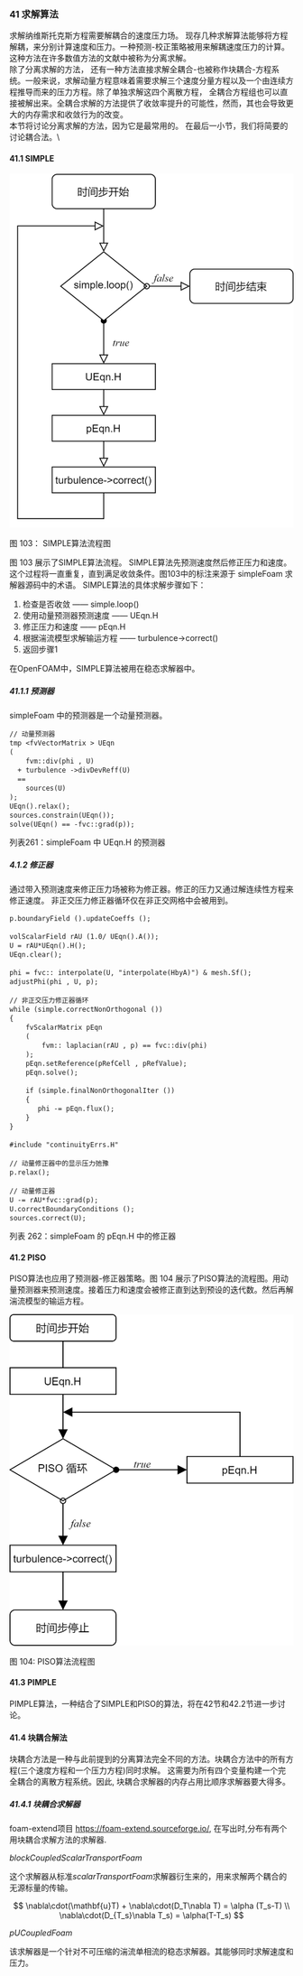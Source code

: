 ### 41 求解算法

求解纳维斯托克斯方程需要解耦合的速度压力场。 现存几种求解算法能够将方程解耦，来分别计算速度和压力。一种预测-校正策略被用来解耦速度压力的计算。这种方法在许多数值方法的文献中被称为分离求解。\
除了分离求解的方法， 还有一种方法直接求解全耦合-也被称作块耦合-方程系统。一般来说，求解动量方程意味着需要求解三个速度分量方程以及一个由连续方程推导而来的压力方程。除了单独求解这四个离散方程， 全耦合方程组也可以直接被解出来。全耦合求解的方法提供了收敛率提升的可能性，然而，其也会导致更大的内存需求和收敛行为的改变。\
本节将讨论分离求解的方法，因为它是最常用的。 在最后一小节，我们将简要的讨论耦合法。\

#### 41.1 SIMPLE
![图 103: SIMPLE算法流程图](images/fig103.PNG)

图 103： SIMPLE算法流程图

图 103 展示了SIMPLE算法流程。 SIMPLE算法先预测速度然后修正压力和速度。这个过程将一直重复，直到满足收敛条件。图103中的标注来源于 $\text{simpleFoam}$ 求解器源码中的术语。 SIMPLE算法的具体求解步骤如下：
1. 检查是否收敛 —— $\text{simple.loop()}$
2. 使用动量预测器预测速度 —— $\text{UEqn.H}$
3. 修正压力和速度 —— $\text{pEqn.H}$
4. 根据湍流模型求解输运方程 —— $\text{turbulence->correct()}$
5. 返回步骤1

在OpenFOAM中，SIMPLE算法被用在稳态求解器中。

##### 41.1.1 预测器

$\text{simpleFoam}$ 中的预测器是一个动量预测器。


```
// 动量预测器
tmp <fvVectorMatrix > UEqn
( 
    fvm::div(phi , U)
  + turbulence ->divDevReff(U) 
  ==
    sources(U) 
); 
UEqn().relax(); 
sources.constrain(UEqn());
solve(UEqn() == -fvc::grad(p));
```

列表261：$\text{simpleFoam}$ 中 $\text{UEqn.H}$ 的预测器   

##### 4.1.2 修正器

通过带入预测速度来修正压力场被称为修正器。修正的压力又通过解连续性方程来修正速度。 非正交压力修正器循环仅在非正交网格中会被用到。


```
p.boundaryField ().updateCoeffs ();

volScalarField rAU (1.0/ UEqn().A()); 
U = rAU*UEqn().H(); 
UEqn.clear();

phi = fvc:: interpolate(U, "interpolate(HbyA)") & mesh.Sf(); 
adjustPhi(phi , U, p);

// 非正交压力修正器循环 
while (simple.correctNonOrthogonal ()) 
{
    fvScalarMatrix pEqn 
    (
        fvm:: laplacian(rAU , p) == fvc::div(phi)
    ); 
    pEqn.setReference(pRefCell , pRefValue);
    pEqn.solve();

    if (simple.finalNonOrthogonalIter ()) 
    {
       phi -= pEqn.flux(); 
    }
}

#include "continuityErrs.H"

// 动量修正器中的显示压力弛豫 
p.relax();

// 动量修正器
U -= rAU*fvc::grad(p); 
U.correctBoundaryConditions (); 
sources.correct(U);
```
列表 262：$\text{simpleFoam}$ 的 $\text{pEqn.H}$ 中的修正器

#### 41.2 PISO

PISO算法也应用了预测器-修正器策略。图 104 展示了PISO算法的流程图。用动量预测器来预测速度。接着压力和速度会被修正直到达到预设的迭代数。然后再解湍流模型的输运方程。

![图 104: PISO算法流程图](images/fig104.png)

图 104: PISO算法流程图

#### 41.3 PIMPLE

PIMPLE算法，一种结合了SIMPLE和PISO的算法，将在42节和42.2节进一步讨论。

#### 41.4 块耦合解法

块耦合方法是一种与此前提到的分离算法完全不同的方法。块耦合方法中的所有方程(三个速度方程和一个压力方程)同时求解。 这需要为所有四个变量构建一个完全耦合的离散方程系统。因此, 块耦合求解器的内存占用比顺序求解器要大得多。

##### 41.4.1 块耦合求解器

foam-extend项目 https://foam-extend.sourceforge.io/, 在写出时,分布有两个用块耦合求解方法的求解器.

$\textit{blockCoupledScalarTransportFoam}$

这个求解器从标准$\textit{scalarTransportFoam}$求解器衍生来的，用来求解两个耦合的无源标量的传输。

$$
\nabla\cdot(\mathbf{u}T) + \nabla\cdot(D_T\nabla T) = \alpha (T_s-T) \\
\nabla\cdot(D_{T_s}\nabla T_s) = \alpha(T-T_s)
$$

$\textit{pUCoupledFoam}$

该求解器是一个针对不可压缩的湍流单相流的稳态求解器。其能够同时求解速度和压力。

